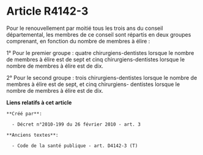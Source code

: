 # Article R4142-3

Pour le renouvellement par moitié tous les trois ans du conseil départemental, les membres de ce conseil sont répartis en
deux groupes comprenant, en fonction du nombre de membres à élire :

1° Pour le premier groupe : quatre chirurgiens-dentistes lorsque le nombre de membres à élire est de sept et cinq
chirurgiens-dentistes lorsque le nombre de membres à élire est de dix.

2° Pour le second groupe : trois chirurgiens-dentistes lorsque le nombre de membres à élire est de sept, et cinq chirurgiens-
dentistes lorsque le nombre de membres à élire est de dix.

**Liens relatifs à cet article**

	**Créé par**:

	  - Décret n°2010-199 du 26 février 2010 - art. 3

	**Anciens textes**:

	  - Code de la santé publique - art. D4142-3 (T)
